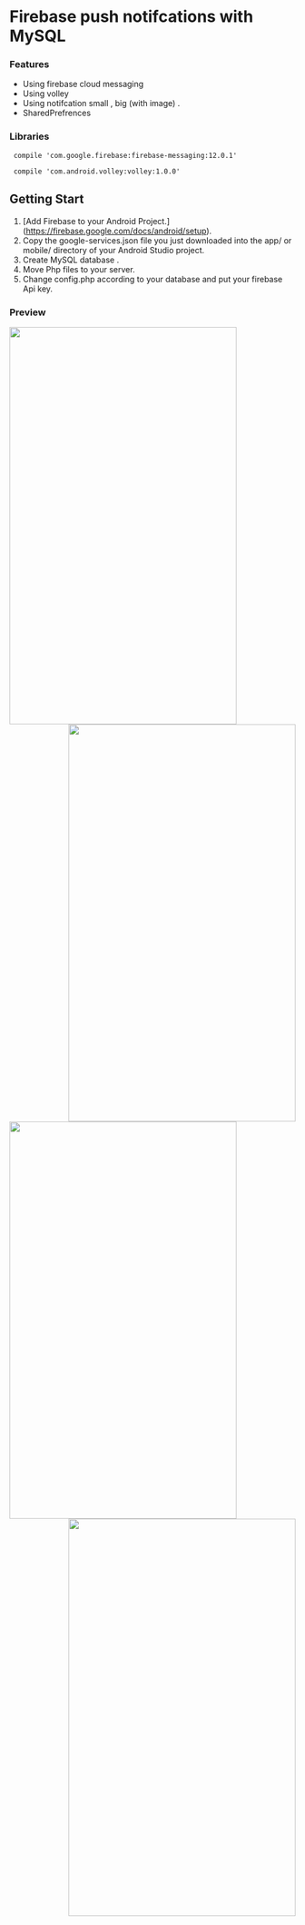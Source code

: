 # Firebase push notifcations with MySQL

### Features 
- Using firebase cloud messaging
- Using volley
- Using notifcation small , big (with image) .
- SharedPrefrences

### Libraries 
` compile 'com.google.firebase:firebase-messaging:12.0.1'`

` compile 'com.android.volley:volley:1.0.0'`

## Getting Start

1. [Add Firebase to your Android Project.] (https://firebase.google.com/docs/android/setup).
2. Copy the google-services.json file you just downloaded into the app/ or mobile/ directory of your Android Studio project.
3. Create MySQL database .
4. Move Php files to your server.
5. Change config.php according to your database and put your firebase Api key.

### Preview

<img align="left" src="https://user-images.githubusercontent.com/22775697/38676237-0f7b931a-3e63-11e8-85f4-6dae736c10bb.png" width="400" height="700">
 <img align="right" src="https://user-images.githubusercontent.com/22775697/38676238-0faad134-3e63-11e8-99fa-db8ba6a524af.png" width="400" height="700">
 <img align="left" src="https://user-images.githubusercontent.com/22775697/38676240-0fdbc924-3e63-11e8-941b-b2a085a7fa3e.png" width="400" height="700">
<img align="right" src="https://user-images.githubusercontent.com/22775697/38676242-100ce46e-3e63-11e8-81cd-a82e90f91d02.png" width="400" height="700">

